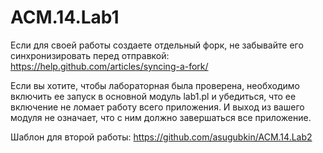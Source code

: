ACM.14.Lab1
===========
Если для своей работы создаете отдельный форк, не забывайте его синхронизировать перед отправкой:
https://help.github.com/articles/syncing-a-fork/

Если вы хотите, чтобы лабораторная была проверена, необходимо включить ее запуск в основной модуль lab1.pl и убедиться, что ее включение не ломает работу всего приложения.
И выход из вашего модуля не означает, что с ним должно завершаться все приложение.

Шаблон для второй работы:
https://github.com/asugubkin/ACM.14.Lab2
